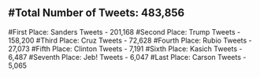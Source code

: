 #Total Number of Tweets: 483,856 
---
#First Place: Sanders Tweets - 201,168
#Second Place: Trump Tweets - 158,200
#Third Place: Cruz Tweets - 72,628
#Fourth Place: Rubio Tweets - 27,073
#Fifth Place: Clinton Tweets - 7,191
#Sixth Place: Kasich Tweets - 6,487
#Seventh Place: Jeb! Tweets - 6,047
#Last Place: Carson Tweets - 5,065
